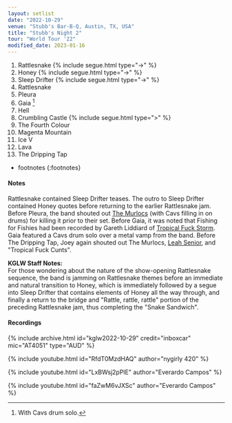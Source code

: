 ```yaml
---
layout: setlist
date: "2022-10-29"
venue: "Stubb's Bar-B-Q, Austin, TX, USA"
title: "Stubb's Night 2"
tour: "World Tour '22"
modified_date: 2023-01-16
---
```


 1. Rattlesnake
    {% include segue.html type="->" %}
 2. Honey
    {% include segue.html type="->" %}
 3. Sleep Drifter
    {% include segue.html type="->" %}
 4. Rattlesnake
 5. Pleura
 6. Gaia
    [^1]
 7. Hell
 8. Crumbling Castle
    {% include segue.html type=">" %}
 9. The Fourth Colour
10. Magenta Mountain
11. Ice V
12. Lava
13. The Dripping Tap

[^1]: With Cavs drum solo.
* footnotes
{:footnotes}

#### Notes

Rattlesnake contained Sleep Drifter teases. The outro to Sleep Drifter contained Honey quotes before returning to the earlier Rattlesnake jam. Before Pleura, the band shouted out [The Murlocs](https://unclemurl.com) (with Cavs filling in on drums) for killing it prior to their set. Before Gaia, it was noted that Fishing for Fishies had been recorded by Gareth Liddiard of [Tropical Fuck Storm](https://www.tropicalfuckstormrecords.com). Gaia featured a Cavs drum solo over a metal vamp from the band. Before The Dripping Tap, Joey again shouted out The Murlocs, [Leah Senior](https://leahsenior.bandcamp.com/album/the-passing-scene), and "Tropical Fuck Cunts".

**KGLW Staff Notes:**  
For those wondering about the nature of the show-opening Rattlesnake sequence, the band is jamming on Rattlesnake themes before an immediate and natural transition to Honey, which is immediately followed by a segue into Sleep Drifter that contains elements of Honey all the way through, and finally a return to the bridge and "Rattle, rattle, rattle" portion of the preceding Rattlesnake jam, thus completing the "Snake Sandwich".


#### Recordings

{% include archive.html id="kglw2022-10-29" credit="inboxcar" mic="AT4051" type="AUD" %}

{% include youtube.html id="RfdT0MzdHAQ" author="nygirly 420" %}

{% include youtube.html id="LxBWsj2pPlE" author="Everardo Campos" %}

{% include youtube.html id="faZwM6vJXSc" author="Everardo Campos" %}
